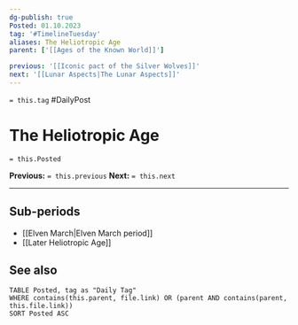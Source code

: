 ```yaml
---
dg-publish: true
Posted: 01.10.2023
tag: '#TimelineTuesday'
aliases: The Heliotropic Age
parent: ['[[Ages of the Known World]]']

previous: '[[Iconic pact of the Silver Wolves]]'
next: '[[Lunar Aspects|The Lunar Aspects]]'
---
```

`= this.tag` #DailyPost
# The Heliotropic Age
`= this.Posted`

**Previous:** `= this.previous`
**Next:** `= this.next`

---

## Sub-periods
- [[Elven March|Elven March period]]
- [[Later Heliotropic Age]]

## See also

```dataview
TABLE Posted, tag as "Daily Tag"
WHERE contains(this.parent, file.link) OR (parent AND contains(parent, this.file.link))
SORT Posted ASC
```
